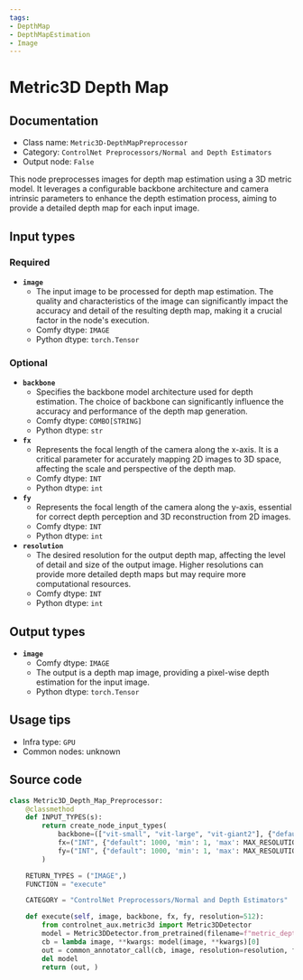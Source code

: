 ```yaml
---
tags:
- DepthMap
- DepthMapEstimation
- Image
---
```


# Metric3D Depth Map
## Documentation
- Class name: `Metric3D-DepthMapPreprocessor`
- Category: `ControlNet Preprocessors/Normal and Depth Estimators`
- Output node: `False`

This node preprocesses images for depth map estimation using a 3D metric model. It leverages a configurable backbone architecture and camera intrinsic parameters to enhance the depth estimation process, aiming to provide a detailed depth map for each input image.
## Input types
### Required
- **`image`**
    - The input image to be processed for depth map estimation. The quality and characteristics of the image can significantly impact the accuracy and detail of the resulting depth map, making it a crucial factor in the node's execution.
    - Comfy dtype: `IMAGE`
    - Python dtype: `torch.Tensor`
### Optional
- **`backbone`**
    - Specifies the backbone model architecture used for depth estimation. The choice of backbone can significantly influence the accuracy and performance of the depth map generation.
    - Comfy dtype: `COMBO[STRING]`
    - Python dtype: `str`
- **`fx`**
    - Represents the focal length of the camera along the x-axis. It is a critical parameter for accurately mapping 2D images to 3D space, affecting the scale and perspective of the depth map.
    - Comfy dtype: `INT`
    - Python dtype: `int`
- **`fy`**
    - Represents the focal length of the camera along the y-axis, essential for correct depth perception and 3D reconstruction from 2D images.
    - Comfy dtype: `INT`
    - Python dtype: `int`
- **`resolution`**
    - The desired resolution for the output depth map, affecting the level of detail and size of the output image. Higher resolutions can provide more detailed depth maps but may require more computational resources.
    - Comfy dtype: `INT`
    - Python dtype: `int`
## Output types
- **`image`**
    - Comfy dtype: `IMAGE`
    - The output is a depth map image, providing a pixel-wise depth estimation for the input image.
    - Python dtype: `torch.Tensor`
## Usage tips
- Infra type: `GPU`
- Common nodes: unknown


## Source code
```python
class Metric3D_Depth_Map_Preprocessor:
    @classmethod
    def INPUT_TYPES(s):
        return create_node_input_types(
            backbone=(["vit-small", "vit-large", "vit-giant2"], {"default": "vit-small"}),
            fx=("INT", {"default": 1000, 'min': 1, 'max': MAX_RESOLUTION}),
            fy=("INT", {"default": 1000, 'min': 1, 'max': MAX_RESOLUTION})
        )

    RETURN_TYPES = ("IMAGE",)
    FUNCTION = "execute"

    CATEGORY = "ControlNet Preprocessors/Normal and Depth Estimators"

    def execute(self, image, backbone, fx, fy, resolution=512):
        from controlnet_aux.metric3d import Metric3DDetector
        model = Metric3DDetector.from_pretrained(filename=f"metric_depth_{backbone.replace('-', '_')}_800k.pth").to(model_management.get_torch_device())
        cb = lambda image, **kwargs: model(image, **kwargs)[0]
        out = common_annotator_call(cb, image, resolution=resolution, fx=fx, fy=fy, depth_and_normal=True)
        del model
        return (out, )

```
